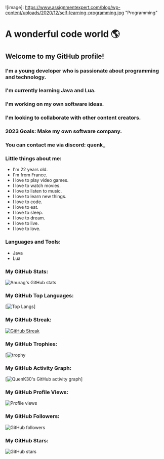 ![image]: https://www.assignmentexpert.com/blog/wp-content/uploads/2020/12/self-learning-programming.jpg "Programming"
# A wonderful code world 🌎
## Welcome to my GitHub profile!
### I'm a young developer who is passionate about programming and technology.
### I'm currently learning Java and Lua.
### I'm working on my own software ideas.
### I'm looking to collaborate with other content creators.
### 2023 Goals: Make my own software company.
### You can contact me via discord: quenk_
### Little things about me:
- I'm 22 years old.
- I'm from France.
- I love to play video games.
- I love to watch movies.
- I love to listen to music.
- I love to learn new things.
- I love to code.
- I love to eat.
- I love to sleep.
- I love to dream.
- I love to live.
- I love to love.
### Languages and Tools:
- Java
- Lua
### My GitHub Stats:
![Anurag's GitHub stats](https://github-readme-stats.vercel.app/api?username=QuenK30&show_icons=true&theme=radical)
### My GitHub Top Languages:
[![Top Langs](https://github-readme-stats.vercel.app/api/top-langs/?username=QuenK30&layout=compact&theme=radical)]
### My GitHub Streak:
[![GitHub Streak](https://github-readme-streak-stats.herokuapp.com/?user=QuenK30&theme=radical)](https://git.io/streak-stats)
### My GitHub Trophies:
[![trophy](https://github-profile-trophy.vercel.app/?username=QuenK30&theme=radical)
### My GitHub Activity Graph:
[![QuenK30's GitHub activity graph](https://activity-graph.herokuapp.com/graph?username=QuenK30&theme=redical)]
### My GitHub Profile Views:
![Profile views](https://gpvc.arturio.dev/QuenK30)
### My GitHub Followers:
![GitHub followers](https://img.shields.io/github/followers/QuenK30?style=social)
### My GitHub Stars:
![GitHub stars](https://img.shields.io/github/stars/QuenK30?style=social)
<!---
QuenK30/QuenK30 is a ✨ special ✨ repository because its `README.md` (this file) appears on your GitHub profile.
You can click the Preview link to take a look at your changes.
--->
